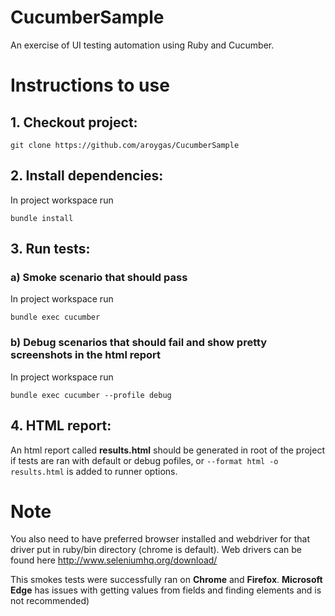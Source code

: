 # CucumberSample
An exercise of UI testing automation using Ruby and Cucumber.

# Instructions to use

## 1. Checkout project: 

`git clone https://github.com/aroygas/CucumberSample`

## 2. Install dependencies:

In project workspace run

`bundle install`

## 3. Run tests:
### a) Smoke scenario that should pass

In project workspace run

`bundle exec cucumber`

### b) Debug scenarios that should fail and show pretty screenshots in the html report 

In project workspace run

`bundle exec cucumber --profile debug`

## 4. HTML report:

An html report called **results.html** should be generated in root of the project
 if tests are ran with default or debug pofiles, or `--format html -o results.html` is added to runner options.
 
 # Note 
 
 You also need to have preferred browser installed and webdriver for that driver put in ruby/bin directory (chrome is default).
 Web drivers can be found here http://www.seleniumhq.org/download/
 
 This smokes tests were successfully ran on **Chrome** and **Firefox**.
 **Microsoft Edge** has issues with getting values from fields and finding elements and is not recommended)